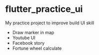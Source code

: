 # flutter_practice_ui

My practice project to improve build UI skill

- Draw marker in map
- Youtube UI 
- Facebook story
- Fortune wheel calculate 
